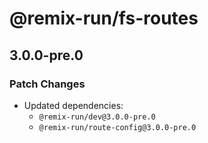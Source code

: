 # @remix-run/fs-routes

## 3.0.0-pre.0

### Patch Changes

- Updated dependencies:
  - `@remix-run/dev@3.0.0-pre.0`
  - `@remix-run/route-config@3.0.0-pre.0`
